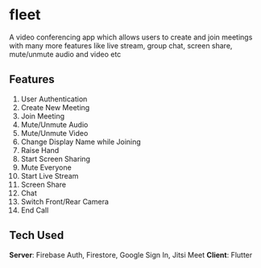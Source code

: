 # fleet

A video conferencing app which allows users to create and join meetings with many more features like
live stream, group chat, screen share, mute/unmute audio and video etc

## Features
1. User Authentication
2. Create New Meeting
3. Join Meeting
4. Mute/Unmute Audio
5. Mute/Unmute Video
6. Change Display Name while Joining
7. Raise Hand
8. Start Screen Sharing
9. Mute Everyone
10. Start Live Stream
11. Screen Share
12. Chat
13. Switch Front/Rear Camera
14. End Call

## Tech Used
**Server**: Firebase Auth, Firestore, Google Sign In, Jitsi Meet
**Client**: Flutter
    
